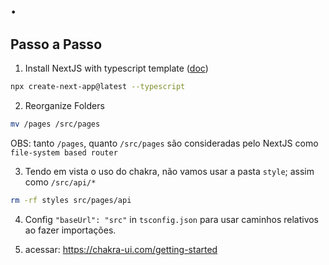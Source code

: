 # .

## Passo a Passo
1. Install NextJS with typescript template ([doc](https://nextjs.org/docs/getting-started#automatic-setup))
```sh
npx create-next-app@latest --typescript
```
2. Reorganize Folders
```sh
mv /pages /src/pages
```

OBS: tanto `/pages`, quanto `/src/pages` são consideradas pelo NextJS como `file-system based router`

3. Tendo em vista o uso do chakra, não vamos usar a pasta `style`; assim como `/src/api/*`
```sh
rm -rf styles src/pages/api
```
4. Config `"baseUrl": "src"` in `tsconfig.json` para usar caminhos relativos ao fazer importações.

5. acessar: https://chakra-ui.com/getting-started
